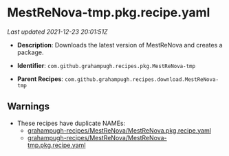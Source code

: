 # MestReNova-tmp.pkg.recipe.yaml

_Last updated 2021-12-23 20:01:51Z_

- **Description**: Downloads the latest version of MestReNova and creates a package.

- **Identifier**: `com.github.grahampugh.recipes.pkg.MestReNova-tmp`

- **Parent Recipes**: `com.github.grahampugh.recipes.download.MestReNova-tmp`


## Warnings

- These recipes have duplicate NAMEs:
    - [grahampugh-recipes/MestReNova/MestReNova.pkg.recipe.yaml](/autopkg-dupe-tracker/grahampugh-recipes/MestReNova/MestReNova.pkg.recipe.yaml)
    - [grahampugh-recipes/MestReNova/MestReNova-tmp.pkg.recipe.yaml](/autopkg-dupe-tracker/grahampugh-recipes/MestReNova/MestReNova-tmp.pkg.recipe.yaml)